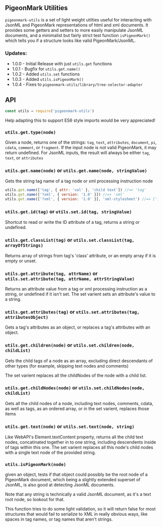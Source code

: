 ## PigeonMark Utilities

`pigeonmark-utils` is a set of light weight utilties useful for interacting with JsonML and PigeonMark representations of html and xml documents. It provides some getters and setters to more easily manipulate JsonML documents, and a minimalist but fairly strict test function `isPigeonMark()` which tells you if a structure looks like valid PigeonMark/JsonML.

### Updates:

- 1.0.0 - Initial Release with just `utils.get` functions
- 1.0.1 - Bugfix for `utils.get.name()`
- 1.0.2 - Added `utils.set` functions
- 1.0.3 - Added `utils.isPigeonMark()`
- 1.0.4 - Fixes to `pigeonmark-utils/library/tree-selector-adapter`

## API

```js
const utils = require('pigeonmark-utils')
```

Help adapting this to support ES6 style imports would be very appreciated!

### `utils.get.type(node)`

Given a node, returns one of the strings: `tag`, `text`, `attributes`, `document`, `pi`, `cdata`, `comment`, or `fragment`. If the input node is not valid PigeonMark, it may return undefined. For JsonML inputs, the result will always be either `tag`, `text`, or `attributes`

### `utils.get.name(node)` or `utils.get.name(node, stringValue)`

Gets the string tag name of a tag node or xml processing instruction node

```js
utils.get.name(['tag', { attr: 'val' }, 'child text']) //=> 'tag'
utils.get.name(['?xml', { version: '1.0' }]) //=> 'xml'
utils.get.name(['?xml', { version: '1.0' }], 'xml-stylesheet') //=> ['?xml-stylesheet', { version: '1.0' }]
```

### `utils.get.id(tag)` or `utils.set.id(tag, stringValue)`

Shortcut to read or write the ID attribute of a tag, returns a string or undefined.

### `utils.get.classList(tag)` or `utils.set.classList(tag, arrayOfStrings)`

Returns array of strings from tag's 'class' attribute, or an empty array if it is empty or unset.

### `utils.get.attribute(tag, attrName)` or `utils.set.attribute(tag, attrName, attrStringValue)`

Returns an attribute value from a tag or xml processing instruction as a string, or undefined if it isn't set. The set varient sets an attribute's value to a string.

### `utils.get.attributes(tag)` or `utils.set.attributes(tag, attributesObject)`

Gets a tag's attributes as an object, or replaces a tag's attributes with an object.

### `utils.get.children(node)` or `utils.set.children(node, childList)`

Gets the child tags of a node as an array, excluding direct descendants of other types (for example, skipping text nodes and comments)

The set varient replaces all the childNodes of the node with a child list.

### `utils.get.childNodes(node)` or `utils.set.childNodes(node, childList)`

Gets all the child nodes of a node, including text nodes, comments, cdata, as well as tags, as an ordered array, or in the set varient, replaces those items

### `utils.get.text(node)` or `utils.set.text(node, string)`

Like WebAPI's Element.textContent property, returns all the child text nodes, concatinated together in to one string, including descendents inside of tags within this one. The set varient replaces all this node's child nodes with a single text node of the provided string.

### `utils.isPigeonMark(node)`

given an object, tests if that object could possibly be the root node of a PigeonMark document, which being a slightly extended superset of JsonML, is also good at detecting JsonML documents.

Note that any string is technically a valid JsonML document, as it's a text root node, so lookout for that.

This function tries to do some light validation, so it will return false for most structures that would fail to serialize to XML in really obvious ways, like spaces in tag names, or tag names that aren't strings.